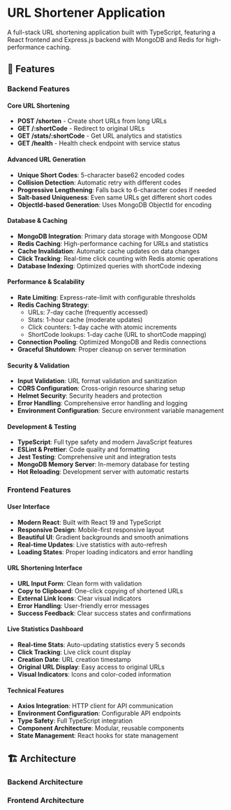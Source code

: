 # URL Shortener Application

A full-stack URL shortening application built with TypeScript, featuring a React frontend and Express.js backend with MongoDB and Redis for high-performance caching.

## 🚀 Features

### Backend Features

#### Core URL Shortening
- **POST /shorten** - Create short URLs from long URLs
- **GET /:shortCode** - Redirect to original URLs
- **GET /stats/:shortCode** - Get URL analytics and statistics
- **GET /health** - Health check endpoint with service status

#### Advanced URL Generation
- **Unique Short Codes**: 5-character base62 encoded codes
- **Collision Detection**: Automatic retry with different codes
- **Progressive Lengthening**: Falls back to 6-character codes if needed
- **Salt-based Uniqueness**: Even same URLs get different short codes
- **ObjectId-based Generation**: Uses MongoDB ObjectId for encoding

#### Database & Caching
- **MongoDB Integration**: Primary data storage with Mongoose ODM
- **Redis Caching**: High-performance caching for URLs and statistics
- **Cache Invalidation**: Automatic cache updates on data changes
- **Click Tracking**: Real-time click counting with Redis atomic operations
- **Database Indexing**: Optimized queries with shortCode indexing

#### Performance & Scalability
- **Rate Limiting**: Express-rate-limit with configurable thresholds
- **Redis Caching Strategy**:
  - URLs: 7-day cache (frequently accessed)
  - Stats: 1-hour cache (moderate updates)
  - Click counters: 1-day cache with atomic increments
  - ShortCode lookups: 1-day cache (URL to shortCode mapping)
- **Connection Pooling**: Optimized MongoDB and Redis connections
- **Graceful Shutdown**: Proper cleanup on server termination

#### Security & Validation
- **Input Validation**: URL format validation and sanitization
- **CORS Configuration**: Cross-origin resource sharing setup
- **Helmet Security**: Security headers and protection
- **Error Handling**: Comprehensive error handling and logging
- **Environment Configuration**: Secure environment variable management

#### Development & Testing
- **TypeScript**: Full type safety and modern JavaScript features
- **ESLint & Prettier**: Code quality and formatting
- **Jest Testing**: Comprehensive unit and integration tests
- **MongoDB Memory Server**: In-memory database for testing
- **Hot Reloading**: Development server with automatic restarts

### Frontend Features

#### User Interface
- **Modern React**: Built with React 19 and TypeScript
- **Responsive Design**: Mobile-first responsive layout
- **Beautiful UI**: Gradient backgrounds and smooth animations
- **Real-time Updates**: Live statistics with auto-refresh
- **Loading States**: Proper loading indicators and error handling

#### URL Shortening Interface
- **URL Input Form**: Clean form with validation
- **Copy to Clipboard**: One-click copying of shortened URLs
- **External Link Icons**: Clear visual indicators
- **Error Handling**: User-friendly error messages
- **Success Feedback**: Clear success states and confirmations

#### Live Statistics Dashboard
- **Real-time Stats**: Auto-updating statistics every 5 seconds
- **Click Tracking**: Live click count display
- **Creation Date**: URL creation timestamp
- **Original URL Display**: Easy access to original URLs
- **Visual Indicators**: Icons and color-coded information

#### Technical Features
- **Axios Integration**: HTTP client for API communication
- **Environment Configuration**: Configurable API endpoints
- **Type Safety**: Full TypeScript integration
- **Component Architecture**: Modular, reusable components
- **State Management**: React hooks for state management

## 🏗️ Architecture

### Backend Architecture 

### Frontend Architecture 
